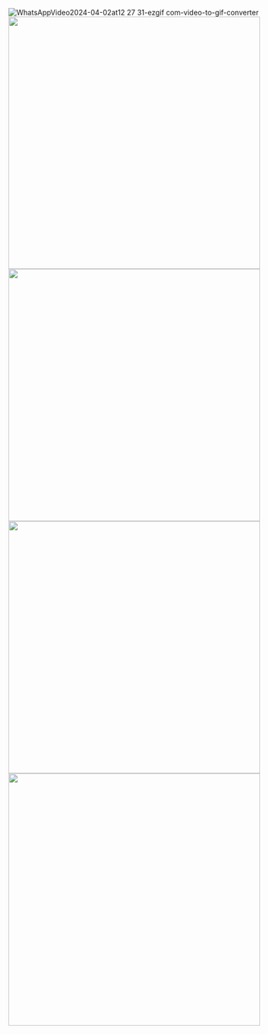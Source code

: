 ![WhatsAppVideo2024-04-02at12 27 31-ezgif com-video-to-gif-converter](https://github.com/HarshyamSinhGohil/Media-Booster/assets/162327106/cd56d9fc-f592-45af-9be5-d0767b249786)
<img src="https://github.com/HarshyamSinhGohil/Media-Booster/assets/162327106/9fd52025-6c7b-4ab9-9ce3-6fea08b7ca27" height="500"/>
<img src="https://github.com/HarshyamSinhGohil/Media-Booster/assets/162327106/529275b2-abf5-4360-8a3f-01def803267e" height="500"/>
<img src="https://github.com/HarshyamSinhGohil/Media-Booster/assets/162327106/f51bbd76-d2a9-4afa-aa23-04379c1d6a73" height="500"/>
<img src="https://github.com/HarshyamSinhGohil/Media-Booster/assets/162327106/273fc8dc-d2bf-4e58-8e3c-5b5aae932b5d" height="500"/>

